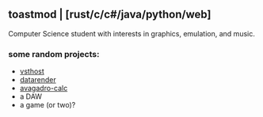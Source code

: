 ## toastmod | [rust/c/c#/java/python/web]
Computer Science student with interests in graphics, emulation, and music.
### some random projects:
* [vsthost](https://github.com/toastmod/vsthost)
* [datarender](https://github.com/toastmod/datarender)
* [avagadro-calc](https://github.com/toastmod/avagadro-calc)
* a DAW
* a game (or two)?
